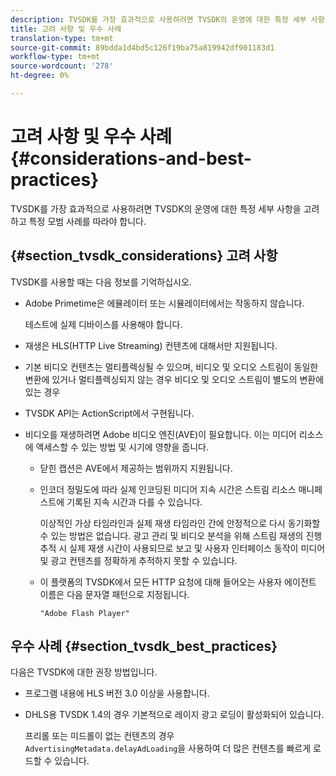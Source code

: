 ```yaml
---
description: TVSDK를 가장 효과적으로 사용하려면 TVSDK의 운영에 대한 특정 세부 사항을 고려하고 특정 모범 사례를 따라야 합니다.
title: 고려 사항 및 우수 사례
translation-type: tm+mt
source-git-commit: 89bdda1d4bd5c126f19ba75a819942df901183d1
workflow-type: tm+mt
source-wordcount: '278'
ht-degree: 0%

---
```



# 고려 사항 및 우수 사례{#considerations-and-best-practices}

TVSDK를 가장 효과적으로 사용하려면 TVSDK의 운영에 대한 특정 세부 사항을 고려하고 특정 모범 사례를 따라야 합니다.

## {#section_tvsdk_considerations} 고려 사항

TVSDK를 사용할 때는 다음 정보를 기억하십시오.

* Adobe Primetime은 에뮬레이터 또는 시뮬레이터에서는 작동하지 않습니다.

   테스트에 실제 디바이스를 사용해야 합니다.
* 재생은 HLS(HTTP Live Streaming) 컨텐츠에 대해서만 지원됩니다.
* 기본 비디오 컨텐츠는 멀티플렉싱될 수 있으며, 비디오 및 오디오 스트림이 동일한 변환에 있거나 멀티플렉싱되지 않는 경우 비디오 및 오디오 스트림이 별도의 변환에 있는 경우
* TVSDK API는 ActionScript에서 구현됩니다.
* 비디오를 재생하려면 Adobe 비디오 엔진(AVE)이 필요합니다. 이는 미디어 리소스에 액세스할 수 있는 방법 및 시기에 영향을 줍니다.

   * 닫힌 캡션은 AVE에서 제공하는 범위까지 지원됩니다.
   * 인코더 정밀도에 따라 실제 인코딩된 미디어 지속 시간은 스트림 리소스 매니페스트에 기록된 지속 시간과 다를 수 있습니다.

      이상적인 가상 타임라인과 실제 재생 타임라인 간에 안정적으로 다시 동기화할 수 있는 방법은 없습니다. 광고 관리 및 비디오 분석을 위해 스트림 재생의 진행 추적 시 실제 재생 시간이 사용되므로 보고 및 사용자 인터페이스 동작이 미디어 및 광고 컨텐츠를 정확하게 추적하지 못할 수 있습니다.
   * 이 플랫폼의 TVSDK에서 모든 HTTP 요청에 대해 들어오는 사용자 에이전트 이름은 다음 문자열 패턴으로 지정됩니다.

      ```
      "Adobe Flash Player"
      ```

## 우수 사례 {#section_tvsdk_best_practices}

다음은 TVSDK에 대한 권장 방법입니다.

* 프로그램 내용에 HLS 버전 3.0 이상을 사용합니다.
* DHLS용 TVSDK 1.4의 경우 기본적으로 레이지 광고 로딩이 활성화되어 있습니다.

   프리롤 또는 미드롤이 없는 컨텐츠의 경우 `AdvertisingMetadata.delayAdLoading`을 사용하여 더 많은 컨텐츠를 빠르게 로드할 수 있습니다.

